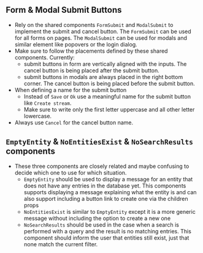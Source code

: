 ## Form & Modal Submit Buttons

- Rely on the shared components `FormSubmit` and `ModalSubmit` to implement the submit and cancel button.
  The `FormSubmit` can be used for all forms on pages. The `ModalSubmit` can be used for modals and similar element like 
  popovers or the login dialog.
- Make sure to follow the placements defined by these shared components. Currently:
  - submit buttons in form are vertically aligned with the inputs. The cancel button is being placed after the submit button.
  - submit buttons in modals are always placed in the right bottom corner. The cancel button is being placed before the submit button.
- When defining a name for the submit button
  - Instead of `Save` or `Ok` use a meaningful name for the submit button like `Create stream`.
  - Make sure to write only the first letter uppercase and all other letter lowercase. 
- Always use `Cancel` for the cancel button name.

## `EmptyEntity` & `NoEntitiesExist` & `NoSearchResults` components

- These three components are closely related and maybe confusing to decide which one to use for which situation.
  - `EmptyEntity` should be used to display a message for an entity that does not have any entries in the database yet. This components supports displaying a message explaining what the entity is and can also support including a button link to create one via the children props
  - `NoEntitiesExist` is similar to `EmptyEntity` except it is a more generic message without including the option to create a new one
  - `NoSearchResults` should be used in the case when a search is performed with a query and the result is no matching entries. This component should inform the user that entities still exist, just that none match the current filter.
